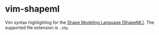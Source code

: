# vim-shapeml

Vim syntax highlighting for the [Shape Modeling Language (ShapeML)](https://github.com/stefalie/shapeml).
The supported file extension is `.shp`.

